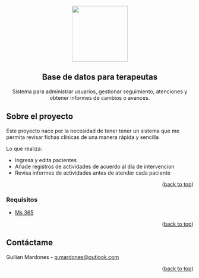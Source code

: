 <div id="top"></div>

<!-- PROJECT LOGO -->
<br />
<div align="center">
  <img src="https://upload.wikimedia.org/wikipedia/commons/f/f8/Microsoft_Access_2013-2019_logo.svg" width="150" height="150">


  <h2 align="center">Base de datos para terapeutas</h2>

  <p align="center">
    Sistema para administrar usuarios, gestionar seguimiento, atenciones y obtener informes de cambios o avances.
    <br />
  </p>
</div>

<!-- ABOUT THE PROJECT -->
## Sobre el proyecto

Este proyecto nace por la necesidad de tener tener un sistema que me permita revisar fichas clínicas de una manera rápida y sencilla

Lo que realiza:
* Ingresa y edita pacientes
* Añade registros de actividades de acuerdo al día de intervencion
* Revisa informes de actividades antes de atender cada paciente

<p align="right">(<a href="#top">back to top</a>)</p>


### Requisitos

* [Ms 365](https://www.microsoft.com/es-cl/microsoft-365/p/access/CFQ7TTC0HHMX?activetab=pivot:overviewtab&ef_id=CjwKCAjw5NqVBhAjEiwAeCa97XDL90u727HObMwA-kO2jt0cJ0sBs87mq3Hl2cetp06QwS9hRPufuRoCk3wQAvD_BwE:G:s&OCID=AID2200006_SEM_CjwKCAjw5NqVBhAjEiwAeCa97XDL90u727HObMwA-kO2jt0cJ0sBs87mq3Hl2cetp06QwS9hRPufuRoCk3wQAvD_BwE:G:s&lnkd=Google_O365SMB_Brand&gclid=CjwKCAjw5NqVBhAjEiwAeCa97XDL90u727HObMwA-kO2jt0cJ0sBs87mq3Hl2cetp06QwS9hRPufuRoCk3wQAvD_BwE)

<p align="right">(<a href="#top">back to top</a>)</p>


<!-- CONTACT -->
## Contáctame

Gullian Mardones - g.mardones@outlook.com

<p align="right">(<a href="#top">back to top</a>)</p>
